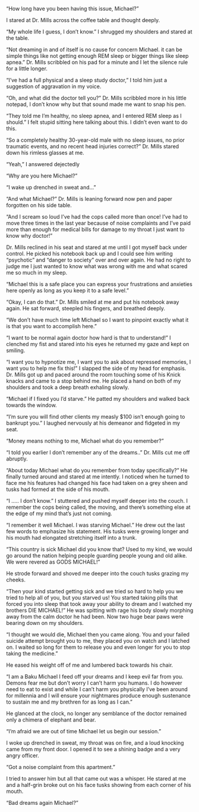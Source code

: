 
“How long have you been having this issue, Michael?”

I stared at Dr. Mills across the coffee table and thought deeply.

“My whole life I guess, I don’t know.” I shrugged my shoulders and stared at the table.

“Not dreaming in and of itself is no cause for concern Michael. it can be simple things like not getting enough REM sleep or bigger things like sleep apnea.” Dr. Mills scribbled on his pad for a minute and I let the silence rule for a little longer.

“I’ve had a full physical and a sleep study doctor,” I told him just a suggestion of aggravation in my voice.

“Oh, and what did the doctor tell you?” Dr. Mills scribbled more in his little notepad, I don’t know why but that sound made me want to snap his pen.

“They told me I’m healthy, no sleep apnea, and I entered REM sleep as I should.” I felt stupid sitting here talking about this. I didn’t even want to do this.

“So a completely healthy 30-year-old male with no sleep issues, no prior traumatic events, and no recent head injuries correct?” Dr. Mills stared down his rimless glasses at me.

“Yeah,” I answered dejectedly 

“Why are you here Michael?”

“I wake up drenched in sweat and…”

“And what Michael?” Dr. Mills is leaning forward now pen and paper forgotten on his side table.

“And I scream so loud I’ve had the cops called more than once! I’ve had to move three times in the last year because of noise complaints and I’ve paid more than enough for medical bills for damage to my throat I just want to know why doctor!”

Dr. Mills reclined in his seat and stared at me until I got myself back under control. He picked his notebook back up and I could see him writing “psychotic” and “danger to society” over and over again. He had no right to judge me I just wanted to know what was wrong with me and what scared me so much in my sleep. 

“Michael this is a safe place you can express your frustrations and anxieties here openly as long as you keep it to a safe level.”

“Okay, I can do that.” Dr. Mills smiled at me and put his notebook away again. He sat forward, steepled his fingers, and breathed deeply. 

“We don’t have much time left Michael so I want to pinpoint exactly what it is that you want to accomplish here.” 

“I want to be normal again doctor how hard is that to understand!” I clenched my fist and stared into his eyes he returned my gaze and kept on smiling.

“I want you to hypnotize me, I want you to ask about repressed memories, I want you to help me fix this!” I slapped the side of my head for emphasis. Dr. Mills got up and paced around the room touching some of his Knick knacks and came to a stop behind me. He placed a hand on both of my shoulders and took a deep breath exhaling slowly.

“Michael if I fixed you I’d starve.” He patted my shoulders and walked back towards the window.

“I’m sure you will find other clients my measly $100 isn’t enough going to bankrupt you.” I laughed nervously at his demeanor and fidgeted in my seat.

“Money means nothing to me, Michael what do you remember?” 

“I told you earlier I don’t remember any of the dreams..” Dr. Mills cut me off abruptly.

“About today Michael what do you remember from today specifically?” He finally turned around and stared at me intently. I noticed when he turned to face me his features had changed his face had taken on a grey sheen and tusks had formed at the side of his mouth.

“I ….. I don’t know.” I stuttered and pushed myself deeper into the couch. I remember the cops being called, the moving, and there’s something else at the edge of my mind that’s just not coming. 

“I remember it well Michael. I was starving Michael.” He drew out the last few words to emphasize his statement. His tusks were growing longer and his mouth had elongated stretching itself into a trunk.

“This country is sick Michael did you know that? Used to my kind, we would go around the nation helping people guarding people young and old alike. We were revered as GODS MICHAEL!”

He strode forward and shoved me deeper into the couch tusks grazing my cheeks.

“Then your kind started getting sick and we tried so hard to help you we tried to help all of you, but you starved us! You started taking pills that forced you into sleep that took away your ability to dream and I watched my brothers DIE MICHAEL!” He was spitting with rage his body slowly morphing away from the calm doctor he had been. Now two huge bear paws were bearing down on my shoulders.

“I thought we would die, Michael then you came along. You and your failed suicide attempt brought you to me, they placed you on watch and I latched on. I waited so long for them to release you and even longer for you to stop taking the medicine.”

He eased his weight off of me and lumbered back towards his chair.

“I am a Baku Michael I feed off your dreams and I keep evil far from you. Demons fear me but don’t worry I can’t harm you humans. I do however need to eat to exist and while I can’t harm you physically I’ve been around for millennia and I will ensure your nightmares produce enough sustenance to sustain me and my brethren for as long as I can.” 

He glanced at the clock, no longer any semblance of the doctor remained only a chimera of elephant and bear. 

“I’m afraid we are out of time Michael let us begin our session.”

I woke up drenched in sweat, my throat was on fire, and a loud knocking came from my front door. I opened it to see a shining badge and a very angry officer.

“Got a noise complaint from this apartment.”

I tried to answer him but all that came out was a whisper. He stared at me and a half-grin broke out on his face tusks showing from each corner of his mouth.

“Bad dreams again Michael?”